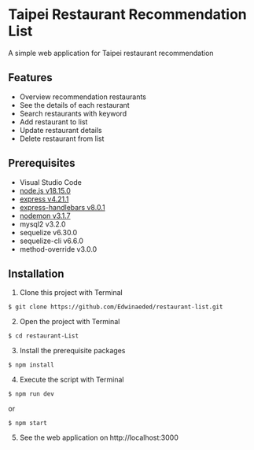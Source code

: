 # Taipei Restaurant Recommendation List
A simple web application for Taipei restaurant recommendation

## Features
- Overview recommendation restaurants
- See the details of each restaurant
- Search restaurants with keyword
- Add restaurant to list
- Update restaurant details
- Delete restaurant from list 

## Prerequisites
- Visual Studio Code
- [node.js v18.15.0](https://github.com/nvm-sh/nvm)
- [express v4.21.1](https://www.npmjs.com/package/express)
- [express-handlebars v8.0.1](https://www.npmjs.com/package/express-handlebars)
- [nodemon v3.1.7](https://www.npmjs.com/package/nodemon)
- mysql2 v3.2.0
- sequelize v6.30.0
- sequelize-cli v6.6.0
- method-override v3.0.0

## Installation
1. Clone this project with Terminal
``` 
$ git clone https://github.com/Edwinaeded/restaurant-list.git 
```

2. Open the project with Terminal
``` 
$ cd restaurant-List 
```

3. Install the prerequisite packages  
```
$ npm install
```

4. Execute the script with Terminal
``` 
$ npm run dev 
```
or
``` 
$ npm start
 ```

5. See the web application on http://localhost:3000


